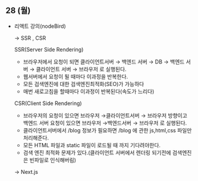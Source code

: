 ## 28 (월)

- 리액트 강의(nodeBird)

  → SSR , CSR

  SSR(Server Side Rendering)

  - 브라우저에서 요청이 되면 클라이언트서버 → 백엔드 서버 → DB → 백엔드 서버 → 클라이언트 서버 → 브라우저 로 실행된다.
  - 웹서버에서 요청이 될 때마다 이과정을 반복한다.
  - 모든 검색엔진에 대한 검색엔진최적화(SEO)가 가능하다
  - 매번 새로고침을 할때마다 이과정이 반복된다(속도가 느리다)

  CSR(Client Side Rendering)

  - 브라우저의 요청이 있으면 브라우저 →클라이언트서버 → 브라우저 방향이고 백엔드 서버 요청이 있으면 브라우저 →백엔드서버 → 브라우저 로 실행된다.
  - 클라이언트서버에서 /blog 정보가 필요하면 /blog 에 관한 js,html,css 파일만 처리해준다.
  - 모든 HTML 파일과 static 파일이 로드될 때 까지 기다려야한다.
  - 검색 엔진 최적화 문제가 있다.(클라이언트 서버에서 렌더링 되기전에 검색엔진은 빈파일로 인식해버림)

  → Next.js
